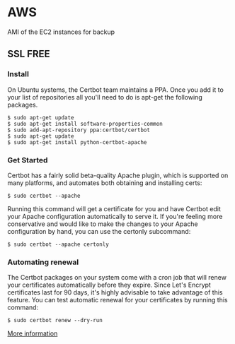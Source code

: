 # AWS

AMI of the EC2 instances for backup


## SSL FREE
### Install
On Ubuntu systems, the Certbot team maintains a PPA. Once you add it to your list of repositories all you'll need to do is apt-get the following packages.

```
$ sudo apt-get update
$ sudo apt-get install software-properties-common
$ sudo add-apt-repository ppa:certbot/certbot
$ sudo apt-get update
$ sudo apt-get install python-certbot-apache 
```

### Get Started
Certbot has a fairly solid beta-quality Apache plugin, which is supported on many platforms, and automates both obtaining and installing certs:

```
$ sudo certbot --apache
```
Running this command will get a certificate for you and have Certbot edit your Apache configuration automatically to serve it. If you're feeling more conservative and would like to make the changes to your Apache configuration by hand, you can use the certonly subcommand:

```
$ sudo certbot --apache certonly
```

### Automating renewal

The Certbot packages on your system come with a cron job that will renew your certificates automatically before they expire. Since Let's Encrypt certificates last for 90 days, it's highly advisable to take advantage of this feature. You can test automatic renewal for your certificates by running this command:

```
$ sudo certbot renew --dry-run
```
[More information](https://certbot.eff.org/)
